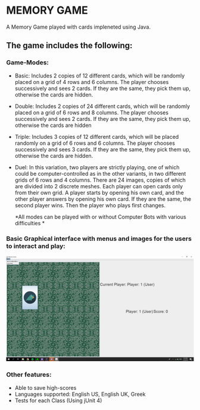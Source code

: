 # MEMORY GAME # 

A Memory Game played with cards impleneted using Java.

## The game includes the following:

### Game-Modes:
- Basic: Includes 2 copies of 12 different cards, which will be randomly placed on a grid of 4 rows and 6 columns. The player chooses successively and sees 2 cards. If they are the same, they pick them up, otherwise the cards are hidden.
- Double: Includes 2 copies of 24 different cards, which will be randomly placed on a grid of 6 rows and 8 columns. The player chooses successively and sees 2 cards. If they are the same, they pick them up, otherwise the cards are hidden
- Triple: Includes 3 copies of 12 different cards, which will be placed randomly on a grid of 6 rows and 6 columns. The player chooses successively and sees 3 cards. If they are the same, they pick them up, otherwise the cards are hidden.
- Duel: In this variation, two players are strictly playing, one of which could be computer-controlled as in the other variants, in two different grids of 6 rows and 4 columns. There are 24 images, copies of which are divided into 2 discrete meshes. Each player can open cards only from their own grid. A player starts by opening his own card, and the other player answers by opening his own card. If they are the same, the second player wins. Then the player who plays first changes.
  
  *All modes can be played with or without Computer Bots with various difficulties *
  
 ### Basic Graphical interface with menus and images for the users to interact and play:
 
<img src="src/images/screenshotexample.png">

### Other features:
- Able to save high-scores
- Languages supported: English US, English UK, Greek
- Tests for each Class (Using jUnit 4)


